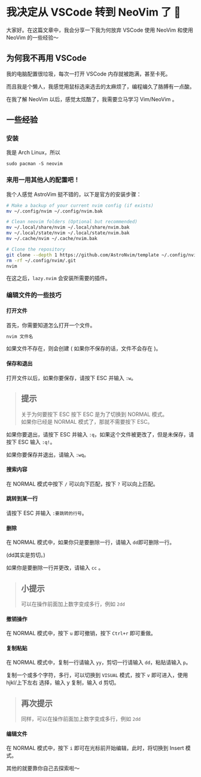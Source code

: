 # 我决定从 VSCode 转到 NeoVim 了 🚀

大家好。在这篇文章中，我会分享一下我为何放弃 VSCode 使用 NeoVim 和使用 NeoVim 的一些经验～

## 为何我不再用 VSCode

我的电脑配置很垃圾，每次一打开 VSCode 内存就被跑满，甚至卡死。

而且我是个懒人，我感觉用鼠标选来选去的太麻烦了，编程编久了胳膊有一点酸。

在我了解 NeoVim 以后，感觉太炫酷了，我需要立马学习 Vim/NeoVim 。

## 一些经验

### 安装

我是 Arch Linux，所以

```
sudo pacman -S neovim
```

### 来用一用其他人的配置吧！

我个人感觉 AstroVim 挺不错的，以下是官方的安装步骤：

```bash
# Make a backup of your current nvim config (if exists)
mv ~/.config/nvim ~/.config/nvim.bak

# Clean neovim folders (Optional but recommended)
mv ~/.local/share/nvim ~/.local/share/nvim.bak
mv ~/.local/state/nvim ~/.local/state/nvim.bak
mv ~/.cache/nvim ~/.cache/nvim.bak

# Clone the repository
git clone --depth 1 https://github.com/AstroNvim/template ~/.config/nvim
rm -rf ~/.config/nvim/.git
nvim
```

在这之后，`lazy.nvim` 会安装所需要的插件。

### 编辑文件的一些技巧

#### 打开文件

首先，你需要知道怎么打开一个文件。

```bash
nvim 文件名
```

如果文件不存在，则会创建 ( 如果你不保存的话，文件不会存在 )。

#### 保存和退出

打开文件以后，如果你要保存，请按下 ESC 并输入 `:w`。

> ## 提示
>
> 关于为何要按下 ESC
> 按下 ESC 是为了切换到 NORMAL 模式。<br>
> 如果你已经是 NORMAL 模式了，那就不需要按下 ESC。

如果你要退出，请按下 ESC 并输入 `:q`，如果这个文件被更改了，但是未保存，请按下 ESC 输入 `:q!`。

如果你要保存并退出，请输入 `:wq`。

#### 搜索内容

在 NORMAL 模式中按下 `/` 可以向下匹配，按下 `?` 可以向上匹配。

#### 跳转到某一行

请按下 ESC 并输入 `:要跳转的行号`。

#### 删除

在 NORMAL 模式中，如果你只是要删除一行，请输入 `dd`即可删除一行。

(dd其实是剪切。)

如果你是要删除一行并更改，请输入 `cc` 。

> ## 小提示
>
> 可以在操作前面加上数字变成多行，例如 `2dd`

#### 撤销操作

在 NORMAL 模式中，按下 `u` 即可撤销，按下 `Ctrl+r` 即可重做。

#### 复制粘贴

在 NORMAL 模式中，复制一行请输入 `yy`，剪切一行请输入 `dd`，粘贴请输入 `p`。

复制一个或多个字符，多行，可以切换到 `VISUAL` 模式，按下 `v` 即可进入，使用 hjkl/上下左右 选择，输入 y 复制，输入 d 剪切。

> ## 再次提示
>
> 同样，可以在操作前面加上数字变成多行，例如 `2dd`

#### 编辑文件

在 NORMAL 模式中，按下 `i` 即可在光标前开始编辑，此时，将切换到 Insert 模式。

其他的就要靠你自己去探索啦～
